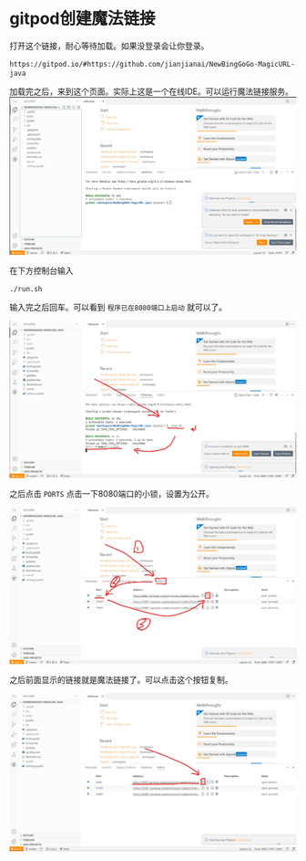 # gitpod创建魔法链接
打开这个链接，耐心等待加载。如果没登录会让你登录。
~~~
https://gitpod.io/#https://github.com/jianjianai/NewBingGoGo-MagicURL-java
~~~

加载完之后，来到这个页面。实际上这是一个在线IDE。可以运行魔法链接服务。
![](/img/28.jpg)

在下方控制台输入
~~~
./run.sh
~~~
输入完之后回车。可以看到 ```程序已在8080端口上启动``` 就可以了。

![](/img/29.jpg)

之后点击 ```PORTS``` 点击一下8080端口的小锁，设置为公开。

![](/img/30.jpg)

之后前面显示的链接就是魔法链接了。可以点击这个按钮复制。

![](/img/31.jpg)

